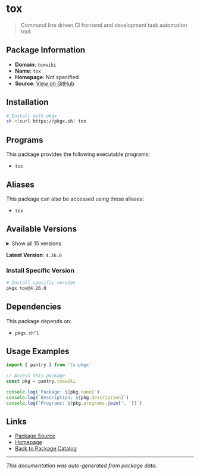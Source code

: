 # tox

> Command line driven CI frontend and development task automation tool.

## Package Information

- **Domain**: `toxwiki`
- **Name**: `tox`
- **Homepage**: Not specified
- **Source**: [View on GitHub](https://github.com/pkgxdev/pantry/tree/main/projects/tox.wiki/package.yml)

## Installation

```bash
# Install with pkgx
sh <(curl https://pkgx.sh) tox
```

## Programs

This package provides the following executable programs:

- `tox`

## Aliases

This package can also be accessed using these aliases:

- `tox`

## Available Versions

<details>
<summary>Show all 15 versions</summary>

- `4.26.0`, `4.25.0`, `4.24.2`, `4.24.1`, `4.24.0`
- `4.23.2`, `4.23.1`, `4.23.0`, `4.22.0`, `4.21.2`
- `4.21.1`, `4.21.0`, `4.20.0`, `4.19.0`, `4.18.1`

</details>

**Latest Version**: `4.26.0`

### Install Specific Version

```bash
# Install specific version
pkgx tox@4.26.0
```

## Dependencies

This package depends on:

- `pkgx.sh^1`

## Usage Examples

```typescript
import { pantry } from 'ts-pkgx'

// Access this package
const pkg = pantry.toxwiki

console.log(`Package: ${pkg.name}`)
console.log(`Description: ${pkg.description}`)
console.log(`Programs: ${pkg.programs.join(', ')}`)
```

## Links

- [Package Source](https://github.com/pkgxdev/pantry/tree/main/projects/tox.wiki/package.yml)
- [Homepage](#)
- [Back to Package Catalog](../package-catalog.md)

---

*This documentation was auto-generated from package data.*
